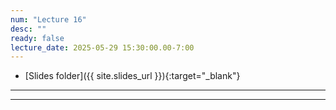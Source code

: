 ```yaml
---
num: "Lecture 16"
desc: ""
ready: false
lecture_date: 2025-05-29 15:30:00.00-7:00
---
```


* [Slides folder]({{ site.slides_url }}){:target="_blank"}

---

---
